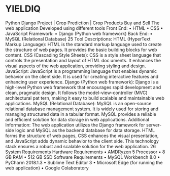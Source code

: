 # YIELDIQ
Python Django Project | Crop Prediction | Crop Products Buy and Sell
 The web application Developed using different tools
 Front End:
 • HTML
 • CSS
 • JavaScript
 Framework:
 • Django (Python web framework)
 Back End:
 • MySQL (Relational Database)
 25
Tool Descriptions:
 HTML (HyperText Markup Language):
 HTML is the standard markup language used to create the structure of web pages. It
 provides the basic building blocks for web content.
 CSS (Cascading Style Sheets):
 CSS is a style sheet language that controls the presentation and layout of HTML doc
uments. It enhances the visual aspects of the web application, providing styling and
 design.
 JavaScript:
 JavaScript is a programming language that enables dynamic behavior on the client side.
 It is used for creating interactive features and enhancing user experience.
 Django (Python web framework):
 Django is a high-level Python web framework that encourages rapid development and
 clean, pragmatic design. It follows the model-view-controller (MVC) architectural pat
tern, making it easy to build scalable and maintainable web applications.
 MySQL (Relational Database):
 MySQL is an open-source relational database management system. It is widely used for
 storing and managing structured data in a tabular format. MySQL provides a reliable
 and efficient solution for data storage in web applications.
 Additional Information:
 The web application utilizes the Django framework for server-side logic and MySQL as
 the backend database for data storage. HTML forms the structure of web pages, CSS
 enhances the visual presentation, and JavaScript adds dynamic behavior to the client side.
 This technology stack ensures a robust and scalable solution for the web application.
 26
System Requirements
 Hardware Requirements
 • AMDRyzen 5 Processor
 • 8 GB RAM
 • 512 GB SSD
 Software Requirements
 • MySQL Workbench 8.0
 • PyCharm 2018.1.3
 • Sublime Text Editor 3
 • Microsoft Edge (for running the web application)
 • Google Colaboratory
